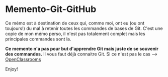 # Memento-Git-GitHub

Ce mémo est à destination de ceux qui, comme moi, ont eu (ou ont toujours!) du mal à retenir toutes les commandes de bases de Git.
C'est une copie de mon mémo perso, il n'est pas totalement complet mais les principales commandes sont la.

**Ce memento n'a pas pour but d'apprendre Git mais juste de se souvenir des commandes.**
Il vous faut déjà connaitre Git. Si ce n'est pas le cas --> [OpenClassrooms](https://openclassrooms.com/courses/gerer-son-code-avec-git-et-github)

Enjoy!

